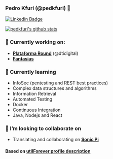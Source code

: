 ### Pedro Kfuri (@pedkfuri) 👋


<!-- [![Hits](https://hits.seeyoufarm.com/api/count/incr/badge.svg?url=https%3A%2F%2Fgithub.com%2FutilForever)](https://github.com/utilForever) -->
<!-- [![Facebook Badge](https://img.shields.io/badge/-Facebook-1877f2?style=flat-square&logo=facebook&logoColor=white&link=https://www.facebook.com/utilforever/)](https://www.facebook.com/utilforever/) -->
<!-- [![Twitter Badge](https://img.shields.io/badge/-Twitter-1877f2?style=flat-square&logo=twitter&logoColor=white&link=https://twitter.com/utilforever/)](https://twitter.com/utilforever/) -->
[![Linkedin Badge](https://img.shields.io/badge/-LinkedIn-blue?style=flat-square&logo=Linkedin&logoColor=white&link=https://www.linkedin.com/in/pedkfuri/)](https://www.linkedin.com/in/pedkfuri/)
<!-- [![Gmail Badge](https://img.shields.io/badge/-Gmail-d14836?style=flat-square&logo=Gmail&logoColor=white&link=mailto:utilForever@gmail.com)](mailto:ped@gmail.com) -->

<!-- [![Github Followers](https://img.shields.io/github/followers/pedkfuri?color=06d6a0&label=Github%20Followers&style=for-the-badge)](https://github.com/pedkfuri?tab=followers) -->

[![pedkfuri's github stats](https://github-readme-stats.vercel.app/api?username=pedkfuri&show_icons=true&hide_border=true)](https://github.com/pedkfuri)

### 🔭 Currently working on:
- [**Plataforma Round**](https://github.com/plataforma-round) (@dtidigital)
- [**Fantasias**](https://github.com/pedkfuri/fantasias-api)

### 🌱 Currently learning
- InfoSec (pentesting and REST best practices)
- Complex data structures and algorithms
- Information Retrieval
- Automated Testing
- Docker
- Continuous Integration
- Java, Nodejs and React

### 👯 I’m looking to collaborate on
- Translating and collaborating on [**Sonic Pi**](https://github.com/sonic-pi-net/sonic-pi)

#### Based on [**utilForever profile description**](https://github.com/utilForever/utilForever/blob/master/README.md)
